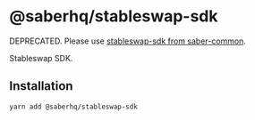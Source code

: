 # @saberhq/stableswap-sdk

DEPRECATED. Please use [stableswap-sdk from saber-common](https://github.com/saber-hq/saber-common).

Stableswap SDK.

## Installation

```
yarn add @saberhq/stableswap-sdk
```
